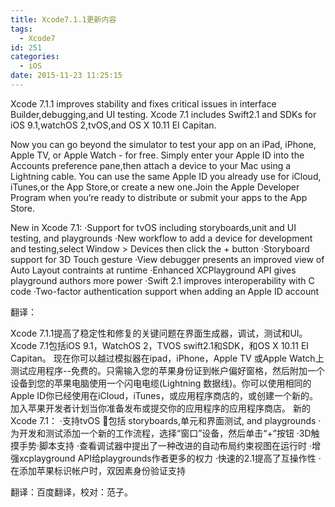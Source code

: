 ```yaml
---
title: Xcode7.1.1更新内容
tags:
  - Xcode7
id: 251
categories:
  - iOS
date: 2015-11-23 11:25:15
---
```


Xcode 7.1.1 improves stability and fixes critical issues in interface Builder,debugging,and UI testing.
Xcode 7.1 includes Swift2.1 and SDKs for iOS 9.1,watchOS 2,tvOS,and OS X 10.11 EI Capitan.

Now you can go beyond the simulator to test your app on an iPad, iPhone, Apple TV, or Apple Watch - for free. Simply enter your Apple ID into the Accounts preference pane,then attach a device to your Mac using a Lightning cable. You can use the same Apple ID you already use for iCloud, iTunes,or the App Store,or create a new one.Join the Apple Developer Program when you’re ready to distribute or submit your apps to the App Store.

New in Xcode 7.1:
·Support for tvOS including storyboards,unit and UI testing, and playgrounds
·New workflow to add a device for development and testing,select Window &gt; Devices then click the + button
·Storyboard support for 3D Touch gesture
·View debugger presents an improved view of Auto Layout contraints at runtime
·Enhanced XCPlayground API gives playground authors more power
·Swift 2.1 improves interoperability with C code
·Two-factor authentication support when adding an Apple ID account

翻译：

Xcode 7.1.1提高了稳定性和修复的关键问题在界面生成器，调试，测试和UI。
Xcode 7.1包括iOS 9.1，WatchOS 2，TVOS swift2.1和SDK，和OS X 10.11 EI Capitan。
现在你可以越过模拟器在ipad，iPhone，Apple TV 或Apple Watch上测试应用程序--免费的。只需输入您的苹果身份证到帐户偏好窗格，然后附加一个设备到您的苹果电脑使用一个闪电电缆(Lightning 数据线)。你可以使用相同的Apple ID你已经使用在iCloud，iTunes，或应用程序商店的，或创建一个新的。加入苹果开发者计划当你准备发布或提交你的应用程序的应用程序商店。
新的Xcode 7.1：
·支持tvOS 包括 storyboards,单元和界面测试, and playgrounds
·为开发和测试添加一个新的工作流程，选择“窗口”设备，然后单击“+”按钮
·3D触摸手势·脚本支持
·查看调试器中提出了一种改进的自动布局约束视图在运行时
·增强xcplayground API给playgrounds作者更多的权力
·快速的2.1提高了互操作性
·在添加苹果标识帐户时，双因素身份验证支持

翻译：百度翻译，校对：范子。